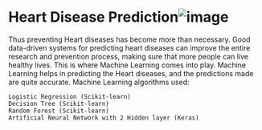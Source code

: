 # Heart Disease Prediction![image](https://user-images.githubusercontent.com/53476981/182079370-f481b21b-ec96-41b0-b983-8a995adb7fe9.png)


Thus preventing Heart diseases has become more than necessary. Good data-driven systems for predicting heart diseases can improve the entire research and prevention process, making sure that more people can live healthy lives. This is where Machine Learning comes into play. Machine Learning helps in predicting the Heart diseases, and the predictions made are quite accurate.
 Machine Learning algorithms used:

    Logistic Regression (Scikit-learn)
    Decision Tree (Scikit-learn)
    Random Forest (Scikit-learn)
    Artificial Neural Network with 2 Hidden layer (Keras)

